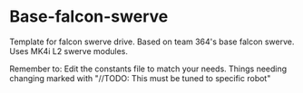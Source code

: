 # Base-falcon-swerve
Template for falcon swerve drive.
Based on team 364's base falcon swerve.
Uses MK4i L2 swerve modules.


Remember to:
Edit the constants file to match your needs. Things needing changing marked with "//TODO: This must be tuned to specific robot"